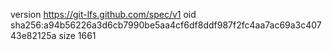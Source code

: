 version https://git-lfs.github.com/spec/v1
oid sha256:a94b56226a3d6cb7990be5aa4cf6df8ddf987f2fc4aa7ac69a3c40743e82125a
size 1661
